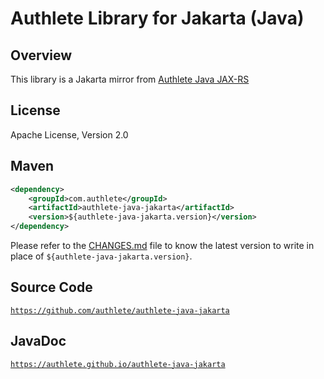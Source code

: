 Authlete Library for Jakarta (Java)
==================================

Overview
--------

This library is a Jakarta mirror from [Authlete Java JAX-RS](https://github.com/authlete/authlete-java-jaxrs)


License
-------

  Apache License, Version 2.0


Maven
-----

```xml
<dependency>
    <groupId>com.authlete</groupId>
    <artifactId>authlete-java-jakarta</artifactId>
    <version>${authlete-java-jakarta.version}</version>
</dependency>
```

Please refer to the [CHANGES.md](CHANGES.md) file to know the latest version
to write in place of `${authlete-java-jakarta.version}`.

Source Code
-----------

  <code>https://github.com/authlete/authlete-java-jakarta</code>


JavaDoc
-------

  <code>https://authlete.github.io/authlete-java-jakarta</code>